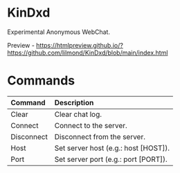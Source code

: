 # KinDxd
Experimental Anonymous WebChat.

Preview - https://htmlpreview.github.io/?https://github.com/lilmond/KinDxd/blob/main/index.html

# Commands
| Command | Description |
| :------ | :---------- |
| Clear | Clear chat log. |
| Connect | Connect to the server. |
| Disconnect | Disconnect from the server. |
| Host | Set server host (e.g.: host [HOST]). |
| Port | Set server port (e.g.: port [PORT]). |
